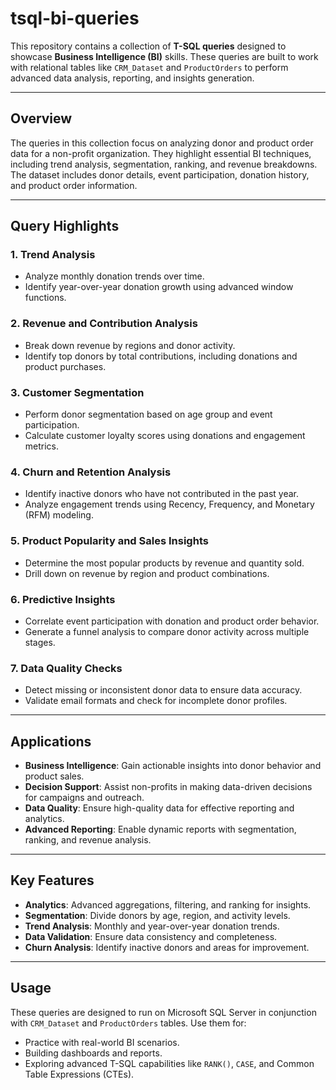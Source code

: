 # tsql-bi-queries
This repository contains a collection of **T-SQL queries** designed to showcase **Business Intelligence (BI)** skills. These queries are built to work with relational tables like `CRM_Dataset` and `ProductOrders` to perform advanced data analysis, reporting, and insights generation.

---

## **Overview**

The queries in this collection focus on analyzing donor and product order data for a non-profit organization. They highlight essential BI techniques, including trend analysis, segmentation, ranking, and revenue breakdowns. The dataset includes donor details, event participation, donation history, and product order information.

---

## **Query Highlights**

### 1. **Trend Analysis**
   - Analyze monthly donation trends over time.
   - Identify year-over-year donation growth using advanced window functions.

### 2. **Revenue and Contribution Analysis**
   - Break down revenue by regions and donor activity.
   - Identify top donors by total contributions, including donations and product purchases.

### 3. **Customer Segmentation**
   - Perform donor segmentation based on age group and event participation.
   - Calculate customer loyalty scores using donations and engagement metrics.

### 4. **Churn and Retention Analysis**
   - Identify inactive donors who have not contributed in the past year.
   - Analyze engagement trends using Recency, Frequency, and Monetary (RFM) modeling.

### 5. **Product Popularity and Sales Insights**
   - Determine the most popular products by revenue and quantity sold.
   - Drill down on revenue by region and product combinations.

### 6. **Predictive Insights**
   - Correlate event participation with donation and product order behavior.
   - Generate a funnel analysis to compare donor activity across multiple stages.

### 7. **Data Quality Checks**
   - Detect missing or inconsistent donor data to ensure data accuracy.
   - Validate email formats and check for incomplete donor profiles.

---

## **Applications**
- **Business Intelligence**: Gain actionable insights into donor behavior and product sales.
- **Decision Support**: Assist non-profits in making data-driven decisions for campaigns and outreach.
- **Data Quality**: Ensure high-quality data for effective reporting and analytics.
- **Advanced Reporting**: Enable dynamic reports with segmentation, ranking, and revenue analysis.

---

## **Key Features**
- **Analytics**: Advanced aggregations, filtering, and ranking for insights.
- **Segmentation**: Divide donors by age, region, and activity levels.
- **Trend Analysis**: Monthly and year-over-year donation trends.
- **Data Validation**: Ensure data consistency and completeness.
- **Churn Analysis**: Identify inactive donors and areas for improvement.

---

## **Usage**
These queries are designed to run on Microsoft SQL Server in conjunction with `CRM_Dataset` and `ProductOrders` tables. Use them for:
- Practice with real-world BI scenarios.
- Building dashboards and reports.
- Exploring advanced T-SQL capabilities like `RANK()`, `CASE`, and Common Table Expressions (CTEs).

